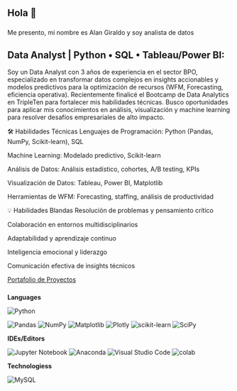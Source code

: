 ## Hola 👋

###

<p align="left">Me presento, mi nombre es Alan Giraldo y soy analista de datos </p>

###

<h2 align="left">Data Analyst | Python • SQL • Tableau/Power BI:</h2>


Soy un Data Analyst con 3 años de experiencia en el sector BPO, especializado en transformar datos complejos en insights accionables y modelos predictivos para la optimización de recursos (WFM, Forecasting, eficiencia operativa). Recientemente finalicé el Bootcamp de Data Analytics en TripleTen para fortalecer mis habilidades técnicas. Busco oportunidades para aplicar mis conocimientos en análisis, visualización y machine learning para resolver desafíos empresariales de alto impacto.

🛠 Habilidades Técnicas
Lenguajes de Programación: Python (Pandas, NumPy, Scikit-learn), SQL

Machine Learning: Modelado predictivo, Scikit-learn

Análisis de Datos: Análisis estadístico, cohortes, A/B testing, KPIs

Visualización de Datos: Tableau, Power BI, Matplotlib

Herramientas de WFM: Forecasting, staffing, análisis de productividad

💡 Habilidades Blandas
Resolución de problemas y pensamiento crítico

Colaboración en entornos multidisciplinarios

Adaptabilidad y aprendizaje continuo

Inteligencia emocional y liderazgo

Comunicación efectiva de insights técnicos


[Portafolio de Proyectos](https://github.com/algiraldo92/DataAnalytics.git)
  <img width="12" />
  
</div>

###
**Languages**

![Python](https://img.shields.io/badge/python-3670A0?style=for-the-badge&logo=python&logoColor=ffdd54) 

![Pandas](https://img.shields.io/badge/pandas-%23150458.svg?style=for-the-badge&logo=pandas&logoColor=white) ![NumPy](https://img.shields.io/badge/numpy-%23013243.svg?style=for-the-badge&logo=numpy&logoColor=white) ![Matplotlib](https://img.shields.io/badge/Matplotlib-%23ffffff.svg?style=for-the-badge&logo=Matplotlib&logoColor=black) ![Plotly](https://img.shields.io/badge/Plotly-%233F4F75.svg?style=for-the-badge&logo=plotly&logoColor=white) ![scikit-learn](https://img.shields.io/badge/scikit--learn-%23F7931E.svg?style=for-the-badge&logo=scikit-learn&logoColor=white) ![SciPy](https://img.shields.io/badge/SciPy-%230C55A5.svg?style=for-the-badge&logo=scipy&logoColor=%white)

**IDEs/Editors**

![Jupyter Notebook](https://img.shields.io/badge/jupyter-%23FA0F00.svg?style=for-the-badge&logo=jupyter&logoColor=white) ![Anaconda](https://img.shields.io/badge/Anaconda-%2344A833.svg?style=for-the-badge&logo=anaconda&logoColor=white) ![Visual Studio Code](https://img.shields.io/badge/Visual%20Studio%20Code-0078d7.svg?style=for-the-badge&logo=visual-studio-code&logoColor=white) ![colab](https://img.shields.io/badge/Google%20Colab-F9AB00.svg?style=for-the-badge&logo=Google-Colab&logoColor=white) 

**Technologiess**

![MySQL](https://img.shields.io/badge/mysql-%2300f.svg?style=for-the-badge&logo=mysql&logoColor=white)
